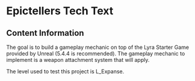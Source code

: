 Epictellers Tech Text
===  

Content Information
----  
The goal is to build a gameplay mechanic on top of the Lyra Starter Game provided by Unreal (5.4.4 is recommended). The gameplay mechanic to implement is a weapon attachment system that will apply.

The level used to test this project is  L_Expanse.